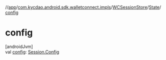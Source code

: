 //[app](../../../../index.md)/[com.kycdao.android.sdk.walletconnect.impls](../../index.md)/[WCSessionStore](../index.md)/[State](index.md)/[config](config.md)

# config

[androidJvm]\
val [config](config.md): [Session.Config](../../../com.kycdao.android.sdk.walletconnect/-session/-config/index.md)
